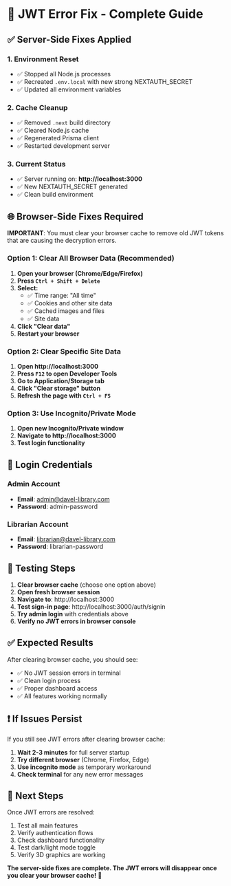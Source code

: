 # 🔧 JWT Error Fix - Complete Guide

## ✅ Server-Side Fixes Applied

### 1. Environment Reset
- ✅ Stopped all Node.js processes
- ✅ Recreated `.env.local` with new strong NEXTAUTH_SECRET
- ✅ Updated all environment variables

### 2. Cache Cleanup
- ✅ Removed `.next` build directory
- ✅ Cleared Node.js cache
- ✅ Regenerated Prisma client
- ✅ Restarted development server

### 3. Current Status
- ✅ Server running on: **http://localhost:3000**
- ✅ New NEXTAUTH_SECRET generated
- ✅ Clean build environment

## 🌐 Browser-Side Fixes Required

**IMPORTANT**: You must clear your browser cache to remove old JWT tokens that are causing the decryption errors.

### Option 1: Clear All Browser Data (Recommended)
1. **Open your browser (Chrome/Edge/Firefox)**
2. **Press `Ctrl + Shift + Delete`**
3. **Select:**
   - ✅ Time range: "All time"
   - ✅ Cookies and other site data
   - ✅ Cached images and files
   - ✅ Site data
4. **Click "Clear data"**
5. **Restart your browser**

### Option 2: Clear Specific Site Data
1. **Open http://localhost:3000**
2. **Press `F12` to open Developer Tools**
3. **Go to Application/Storage tab**
4. **Click "Clear storage" button**
5. **Refresh the page with `Ctrl + F5`**

### Option 3: Use Incognito/Private Mode
1. **Open new Incognito/Private window**
2. **Navigate to http://localhost:3000**
3. **Test login functionality**

## 🔐 Login Credentials

### Admin Account
- **Email**: admin@davel-library.com
- **Password**: admin-password

### Librarian Account
- **Email**: librarian@davel-library.com
- **Password**: librarian-password

## 🧪 Testing Steps

1. **Clear browser cache** (choose one option above)
2. **Open fresh browser session**
3. **Navigate to**: http://localhost:3000
4. **Test sign-in page**: http://localhost:3000/auth/signin
5. **Try admin login** with credentials above
6. **Verify no JWT errors in browser console**

## ✅ Expected Results

After clearing browser cache, you should see:
- ✅ No JWT session errors in terminal
- ✅ Clean login process
- ✅ Proper dashboard access
- ✅ All features working normally

## ❗ If Issues Persist

If you still see JWT errors after clearing browser cache:
1. **Wait 2-3 minutes** for full server startup
2. **Try different browser** (Chrome, Firefox, Edge)
3. **Use incognito mode** as temporary workaround
4. **Check terminal** for any new error messages

## 🎯 Next Steps

Once JWT errors are resolved:
1. Test all main features
2. Verify authentication flows
3. Check dashboard functionality
4. Test dark/light mode toggle
5. Verify 3D graphics are working

**The server-side fixes are complete. The JWT errors will disappear once you clear your browser cache!** 🚀
